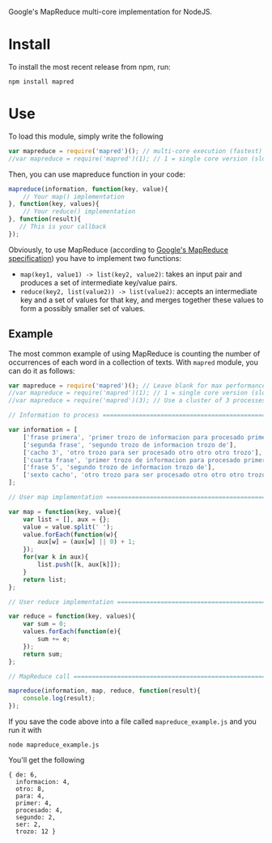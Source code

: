 Google's MapReduce multi-core implementation for NodeJS.

Install
=======

To install the most recent release from npm, run:

    npm install mapred

Use
====

To load this module, simply write the following

```javascript
var mapreduce = require('mapred')(); // multi-core execution (fastest)
//var mapreduce = require('mapred')(1); // 1 = single core version (slowest)
```

Then, you can use mapreduce function in your code:

```javascript
mapreduce(information, function(key, value){
    // Your map() implementation
}, function(key, values){
    // Your reduce() implementation
}, function(result){
   // This is your callback
});
```

Obviously, to use MapReduce (according to [Google's MapReduce specification](http://research.google.com/archive/mapreduce.html)) you have to implement two functions:

* ``map(key1, value1) -> list(key2, value2)``: takes an input pair and produces a set of intermediate key/value pairs.
* ``reduce(key2, list(value2)) -> list(value2)``: accepts an intermediate key and a set of values for that key, and merges together these values to form a possibly smaller set of values.

Example
-------

The most common example of using MapReduce is counting the number of occurrences of each word in a collection of texts. With ``mapred`` module, you can do it as follows:

```javascript
var mapreduce = require('mapred')(); // Leave blank for max performance
//var mapreduce = require('mapred')(1); // 1 = single core version (slowest)
//var mapreduce = require('mapred')(3); // Use a cluster of 3 processes

// Information to process =====================================================

var information = [
    ['frase primera', 'primer trozo de informacion para procesado primer trozo'],
    ['segunda frase', 'segundo trozo de informacion trozo de'],
    ['cacho 3', 'otro trozo para ser procesado otro otro otro trozo'],
    ['cuarta frase', 'primer trozo de informacion para procesado primer trozo'],
    ['frase 5', 'segundo trozo de informacion trozo de'],
    ['sexto cacho', 'otro trozo para ser procesado otro otro otro trozo']
];

// User map implementation =====================================================

var map = function(key, value){
    var list = [], aux = {};
    value = value.split(' ');
    value.forEach(function(w){
        aux[w] = (aux[w] || 0) + 1;
    });
    for(var k in aux){
        list.push([k, aux[k]]);
    }
    return list;
};

// User reduce implementation =================================================

var reduce = function(key, values){
    var sum = 0;
    values.forEach(function(e){
        sum += e;
    });
    return sum;
};

// MapReduce call =============================================================

mapreduce(information, map, reduce, function(result){
    console.log(result);
});

```

If you save the code above into a file called ``mapreduce_example.js`` and you run it with

    node mapreduce_example.js

You'll get the following

```
{ de: 6,
  informacion: 4,
  otro: 8,
  para: 4,
  primer: 4,
  procesado: 4,
  segundo: 2,
  ser: 2,
  trozo: 12 }
```


